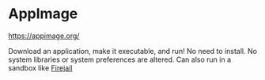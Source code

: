 # AppImage

<https://appimage.org/>

Download an application, make it executable, and run! No need to install. No system libraries or system preferences are altered. Can also run in a sandbox like [Firejail](./firejail.md)